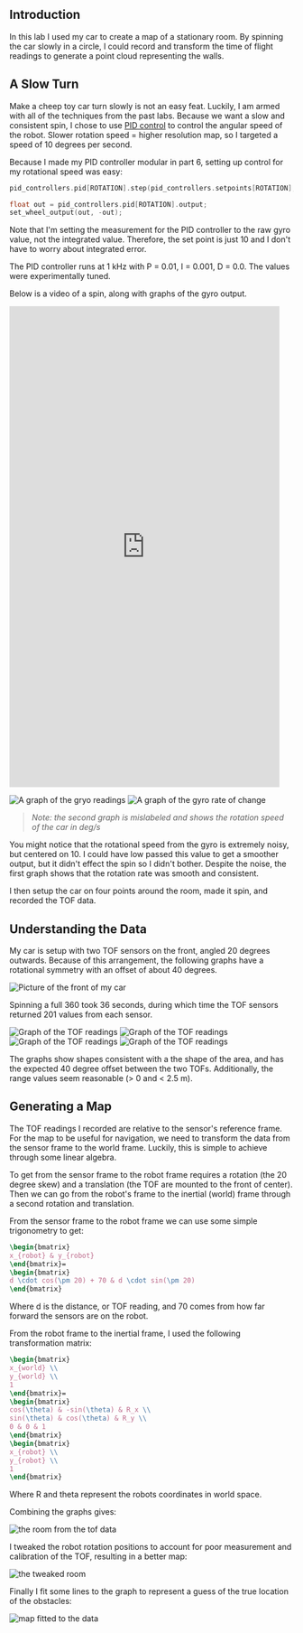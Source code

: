 ## Introduction

In this lab I used my car to create a map of a stationary room. By spinning the car slowly in a circle, I could record and transform the time of flight readings to generate a point cloud representing the walls.

## A Slow Turn

Make a cheep toy car turn slowly is not an easy feat. Luckily, I am armed with all of the techniques from the past labs. Because we want a slow and consistent spin, I chose to use [PID control](../lab_6) to control the angular speed of the robot. Slower rotation speed = higher resolution map, so I targeted a speed of 10 degrees per second.

Because I made my PID controller modular in part 6, setting up control for my rotational speed was easy:

```cpp
pid_controllers.pid[ROTATION].step(pid_controllers.setpoints[ROTATION], sensor_readings.gyro_delta.z);

float out = pid_controllers.pid[ROTATION].output;
set_wheel_output(out, -out);
```

Note that I'm setting the measurement for the PID controller to the raw gyro value, not the integrated value. Therefore, the set point is just 10 and I don't have to worry about integrated error.

The PID controller runs at 1 kHz with P = 0.01, I = 0.001, D = 0.0. The values were experimentally tuned.

Below is a video of a spin, along with graphs of the gyro output.

<iframe width="479" height="852" src="https://www.youtube.com/embed/0F4qw4jbwCE" title="ECE 4160 - Mapping Spin" frameborder="0" allow="accelerometer; autoplay; clipboard-write; encrypted-media; gyroscope; picture-in-picture; web-share" allowfullscreen></iframe>

![A graph of the gryo readings](./assets/gryo_graph.png)
![A graph of the gyro rate of change](./assets/gyro_rate_graph.png)

> *Note: the second graph is mislabeled and shows the rotation speed of the car in deg/s*

You might notice that the rotational speed from the gyro is extremely noisy, but centered on 10. I could have low passed this value to get a smoother output, but it didn't effect the spin so I didn't bother. Despite the noise, the first graph shows that the rotation rate was smooth and consistent.

I then setup the car on four points around the room, made it spin, and recorded the TOF data.

## Understanding the Data

My car is setup with two TOF sensors on the front, angled 20 degrees outwards. Because of this arrangement, the following graphs have a rotational symmetry with an offset of about 40 degrees.

![Picture of the front of my car](./assets/car.jpg)

Spinning a full 360 took 36 seconds, during which time the TOF sensors returned 201 values from each sensor.

![Graph of the TOF readings](./assets/polar_-3_-2.png)
![Graph of the TOF readings](./assets/polar_5_3.png)
![Graph of the TOF readings](./assets/polar_5_-3.png)
![Graph of the TOF readings](./assets/polar_0_0.png)

The graphs show shapes consistent with a the shape of the area, and has the expected 40 degree offset between the two TOFs. Additionally, the range values seem reasonable (> 0 and < 2.5 m).

## Generating a Map

The TOF readings I recorded are relative to the sensor's reference frame. For the map to be useful for navigation, we need to transform the data from the sensor frame to the world frame. Luckily, this is simple to achieve through some linear algebra.

To get from the sensor frame to the robot frame requires a rotation (the 20 degree skew) and a translation (the TOF are mounted to the front of center). Then we can go from the robot's frame to the inertial (world) frame through a second rotation and translation.

From the sensor frame to the robot frame we can use some simple trigonometry to get:

```latex
\begin{bmatrix}
x_{robot} & y_{robot} 
\end{bmatrix}= 
\begin{bmatrix}
d \cdot cos(\pm 20) + 70 & d \cdot sin(\pm 20)
\end{bmatrix}
```

Where d is the distance, or TOF reading, and 70 comes from how far forward the sensors are on the robot.

From the robot frame to the inertial frame, I used the following transformation matrix: 

```latex
\begin{bmatrix}
x_{world} \\
y_{world} \\
1
\end{bmatrix}=
\begin{bmatrix}
cos(\theta) & -sin(\theta) & R_x \\
sin(\theta) & cos(\theta) & R_y \\
0 & 0 & 1
\end{bmatrix}
\begin{bmatrix}
x_{robot} \\
y_{robot} \\
1
\end{bmatrix}
```

Where R and theta represent the robots coordinates in world space.

Combining the graphs gives:

![the room from the tof data](./assets/room_pre_tweek.png)

I tweaked the robot rotation positions to account for poor measurement and calibration of the TOF, resulting in a better map:

![the tweaked room](./assets/room_post_tweek.png)


Finally I fit some lines to the graph to represent a guess of the true location of the obstacles:

![map fitted to the data](./assets/map_fit.png)